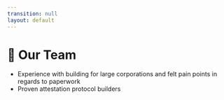 ```yaml
---
transition: null
layout: default
---
```


# 👥 Our Team

<SectionCard title="Why Us?" :highlighted="true">
  <ul>
    <li>Experience with building for large corporations and felt pain points in regards to paperwork</li>
    <li>Proven attestation protocol builders</li>
  </ul>
</SectionCard>

<GridLayout :columns="2">
  <TeamMember
    initial="R"
    name="Richard"
    position="Lead"
    :bio="[
      'Tsinghua CS Alumni',
      'ETHGlobal Bangkok Sign Protocol Winner',
      'Based SEA Winner',
      'Ex-Tokopedia, MON Protocol'
    ]"
  />

<TeamMember
    initial="F"
    name="Farrel"
    position="Fullstack Engineer"
    :bio="[
      'Lead projects for Big Corporation uses such as Kalbe Farma and Asahimas Chemicals',
      'Expert in building scalable applications'
    ]"
  />
</GridLayout>
